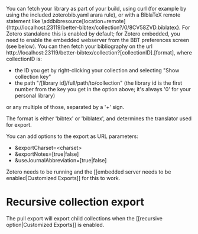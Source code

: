 You can fetch your library as part of your build, using curl (for example by using the included zoterobib.yaml arara
rule), or with a BiblaTeX remote statement like
\addbibresource[location=remote]{http://localhost:23119/better-bibtex/collection?/0/8CV58ZVD.biblatex}.  For Zotero
standalone this is enabled by default; for Zotero embedded, you need to enable the embedded webserver from the BBT
preferences screen (see below). You can then fetch your bibliography on the url
http://localhost:23119/better-bibtex/collection?\[collectionID].\[format], where collectionID is:

* the ID you get by right-clicking your collection and selecting "Show collection key"
* the path "/[library id]/full/path/to/collection" (the library id is the first number from the key you get in the
  option above; it's always '0' for your personal library)

or any multiple of those, separated by a '+' sign.

The format is either 'bibtex' or 'biblatex', and determines the translator used for export.

You can add options to the export as URL parameters:

* &exportCharset=&lt;charset&gt;
* &exportNotes=\[true|false]
* &useJournalAbbreviation=\[true|false]

Zotero needs to be running and the [[embedded server needs to be enabled|Customized Exports]] for this to work.

# Recursive collection export

The pull export will export child collections when the [[recursive option|Customized Exports]] is enabled.
